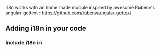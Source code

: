 i18n works with an home made module inspired by awesome Rubenv's angular-gettext : https://github.com/rubenv/angular-gettext

## Adding i18n in your code
### Include i18n in <template> part in vue file

Simply use v-translate directive :

```html
<span v-translate>
    Hello world!
</span>
```

Note that node content can only be simple text. this won't work as expected :

```html
<span v-translate>
    Hello <b>world</b>!
</span>
```

If you need to specify a translation context to translators, use translate-context attribute :

```html
<span v-translate translate-context="Message to users">
    Hello world!
</span>
```

### Include i18n in javascript files and <script> part in vue file...

... And also in template bindings, use `$gettext` method :

```html
<template>
    <img :title="$gettext('Hello World')" :alt="altText">
</template>

<script>
    export defaults {
        computed: {
            altText() {
                return this.$gettext('Alternative hello');
            }
        }
    }
</script>
```

`$gettext` accepts a second argument : translation context :

```javascript
const message = this.$gettext('Hello world!', 'Message to users')
```

As `$gettext` in binded to Vue model, you can't use it in a separated js file.

### Include i18n in <style> part in vue file...

... is not possible.

### Include i18n in messages from API

API messages are not explicitly present in c2c_ui source code. For this use case, add an hard-coded javascript comment :

```html
<template>
    <!-- $gettext('an API message') -->
    <span></span>
</template>

<script>
    export defaults {
        computed: {
            altText() {
                // could be :
                // $gettext('message A')
                // $gettext('message B')
                return api.getMessage();
            }
        }
    }
</script>
```

## Workflow with transifex

### Send new messages to transifex

Sending  messages to transifex is done with two command lines :

```bash
# Collecting messages from /src folder :
npm run messages:extract

# Send the result to transifex (token is your transifex API private token)
curl -L --user api:<token> -F file="@src/translations/po/c2corg_ui-client.pot" -X PUT "https://www.transifex.com/api/2/project/c2corg_ui/resource/main/content/"
```

**IMPORTANT**

IF you remove by error a translated message in transifex (eg by pushing a truncated .pot file), the trnalsation will also be removed in transifex. When you'll rollback, all translation will be lost. By the way, transifex will automaticly proposes an unrevised translation that has a very good chance to be the good one.

So, if it happens, you'll have to re-update each lang by checking all messages, and check that everything is ok by comparing json files.

### Get translated messages

```bash
# This script will load data from transifex, and compile itthem into json format
node ./tools/compile-messages.js --user api:<token>
```

TODO : create PR

## Target CI workflow

Remove `./src/translations/po/c2corg_ui-client.pot` from git repo : this file does not contain more information that source code.

### When a commit is made on master

1. Run `npm run messages:extract`
2. Run `curl -L --user api:<token> -F file="@src/translations/po/c2corg_ui-client.pot" -X PUT "https://www.transifex.com/api/2/project/c2corg_ui/resource/main/content/"`
3. Run `rm src/translations/po/c2corg_ui-client.pot`

### When a new translation is available on transifex

... but how to trigger that ???

1. run `node ./tools/compile-messages.js --user api:<token>`
2. With git, for each modified translation file in `src/translations/dist`
  1. create branch `update-translation-<lang>`
  2. commit
  3. Create pull request

Last action : user validation before merge in master
